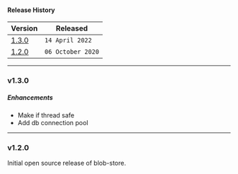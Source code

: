 #### Release History

| Version | Released |
| --- | --- |
|[1.3.0](#v130)| `14 April 2022` |
| [1.2.0](#v120) | `06 October 2020` |

---

### v1.3.0

##### Enhancements

* Make if thread safe
* Add db connection pool

---

### v1.2.0

Initial open source release of blob-store.
